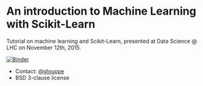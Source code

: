 # An introduction to Machine Learning with Scikit-Learn

Tutorial on machine learning and Scikit-Learn, presented at Data Science @ LHC on November 12th, 2015.

[![Binder](http://mybinder.org/badge.svg)](http://mybinder.org/repo/glouppe/tutorial-sklearn-dslhc2015)

- Contact: <a href="https://twitter.com/glouppe">@glouppe</a>
- BSD 3-clause license
